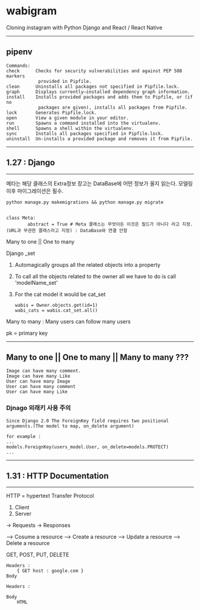 # wabigram

Cloning instagram with Python Django and React / React Native

---

## pipenv

    Commands:
    check      Checks for security vulnerabilities and against PEP 508 markers
                provided in Pipfile.
    clean      Uninstalls all packages not specified in Pipfile.lock.
    graph      Displays currently–installed dependency graph information.
    install    Installs provided packages and adds them to Pipfile, or (if no
                packages are given), installs all packages from Pipfile.
    lock       Generates Pipfile.lock.
    open       View a given module in your editor.
    run        Spawns a command installed into the virtualenv.
    shell      Spawns a shell within the virtualenv.
    sync       Installs all packages specified in Pipfile.lock.
    uninstall  Un-installs a provided package and removes it from Pipfile.

---

## 1.27 : Django

---

메타는 해당 클래스의 Extra정보
장고는 DataBase에 어떤 정보가 올지 읽는다. 모델링 이후 마이그레이션은 필수.

    python manage.py makemigrations && python manage.py migrate


    class Meta:
            abstract = True # Meta 클래스는 무엇이든 이것은 필드가 아니다 라고 지정. (URL과 무관한 클래스라고 지정) : DataBase와 연결 안함

Many to one || One to many

Django \_set

1.  Automagically groups all the related objects into a property

2.  To call all the objects related to the owner all we have to do is call 'modelName_set'

3.  For the cat model it would be cat_set


        wabis = Owner.objects.get(id=1)
        wabi_cats = wabis.cat_set.all()

Many to many : Many users can follow many users

pk = primary key

---

## Many to one || One to many || Many to many ???

    Image can have many comment.
    Image can have many Like
    User can have many Image
    User can have many comment
    User can have many Like

### Djnago 외래키 사용 주의

    Since Django 2.0 The ForeignKey field requires two positional arguments.(The model to map, on_delete argument)

    for example :
    ...
    models.ForeignKey(users_model.User, on_delete=models.PROTECT)
    ...

---

## 1.31 : HTTP Documentation

---

HTTP = hypertext Transfer Protocol

1. Client
2. Server

-> Requests
-> Responses

--> Cosume a resource
--> Create a resource
--> Update a resource
--> Delete a resource

GET, POST, PUT, DELETE

    Headers :
        { GET host : google.com }
    Body

    Headers :

    Body
        HTML
